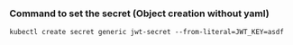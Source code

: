 ### Command to set the secret (Object creation without yaml)

`kubectl create secret generic jwt-secret --from-literal=JWT_KEY=asdf`